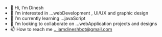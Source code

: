 - 👋 Hi, I’m Dinesh
- 👀 I’m interested in ...webDevelopment , UI/UX and graphic design
- 🌱 I’m currently learning ...javaScript
- 💞️ I’m looking to collaborate on ...webApplication projects and designs
- 📫 How to reach me ...iamdineshbot@gmail.com

<!---
Dinesh-a-coder/Dinesh-a-coder is a ✨ special ✨ repository because its `README.md` (this file) appears on your GitHub profile.
You can click the Preview link to take a look at your changes.
--->
